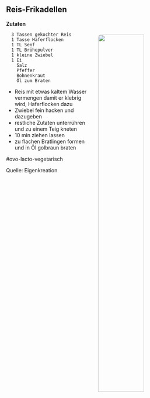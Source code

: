 Reis-Frikadellen
-----------------------

<img align='right' style="margin:5ex 0 1ex 1em;border-radius:8px" width="50%" src="images/QC-approved.svg">

**Zutaten**

```
  3 Tassen gekochter Reis
  1 Tasse Haferflocken
  1 TL Senf
  1 TL Brühepulver
  1 kleine Zwiebel
  1 Ei
    Salz
    Pfeffer
    Bohnenkraut
    Öl zum Braten
```

 - Reis mit etwas kaltem Wasser vermengen damit er klebrig wird, Haferflocken dazu
 - Zwiebel fein hacken und dazugeben
 - restliche Zutaten unterrühren und zu einem Teig kneten
 - 10 min ziehen lassen
 - zu flachen Bratlingen formen und in Öl golbraun braten


#ovo-lacto-vegetarisch

Quelle: Eigenkreation
